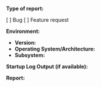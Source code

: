<!-- Please reserve GitHub for bug reports, feature requests, and pull request reviews.

For questions, the best place to get answers is on our [mailing list](https://groups.google.com/forum/#!forum/vault-tool), as they will get more visibility from experienced users than the issue tracker.
-->

**Type of report:**

[ ] Bug
[ ] Feature request

**Environment:**
<!-- The version can be retrieved with `vault version` -->

* **Version:**
* **Operating System/Architecture:**
* **Subsystem:**

**Startup Log Output (if available):**
<!-- Logs from vault's output on startup -->

**Report:**
<!-- Enter your issue/feature request details below this comment. -->